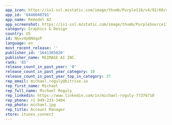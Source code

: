 ```yaml
---
app_icon: https://is1-ssl.mzstatic.com/image/thumb/Purple116/v4/92/60/c6/9260c6bf-a25f-82dc-23e8-f2afe4b48b6f/AppIcon-1x_U007emarketing-0-7-0-0-85-220-0.png/1024x1024bb.png
app_id: '6446040791'
app_name: Remodel AI
app_screenshot: https://is1-ssl.mzstatic.com/image/thumb/PurpleSource116/v4/61/8b/68/618b68d5-3509-3e5a-7a5f-cb0cb3d2a182/34b0e31f-ebdf-4e34-83fc-f6103ab9c952_6.5in_Slide_1.jpg/1284x2778bb.png
category: Graphics & Design
country: US
id: NGvv4pQNXqxP
language: en
most_recent_release: ''
publisher_id: '1641365020'
publisher_name: REIMAGE AI INC.
rank: '85'
release_count_in_past_year: '0'
release_count_in_past_year_category: 10
release_count_in_past_year_top_in_category: 37
rep_email: michael.roguly@bitrise.io
rep_first_name: Michael
rep_full_name: Michael Roguly
rep_linkedin: https://www.linkedin.com/in/michael-roguly-77376710
rep_phone: +1 949-233-3404
rep_photo: michael.jpg
rep_title: Account Manager
store: itunes_connect
---
```

